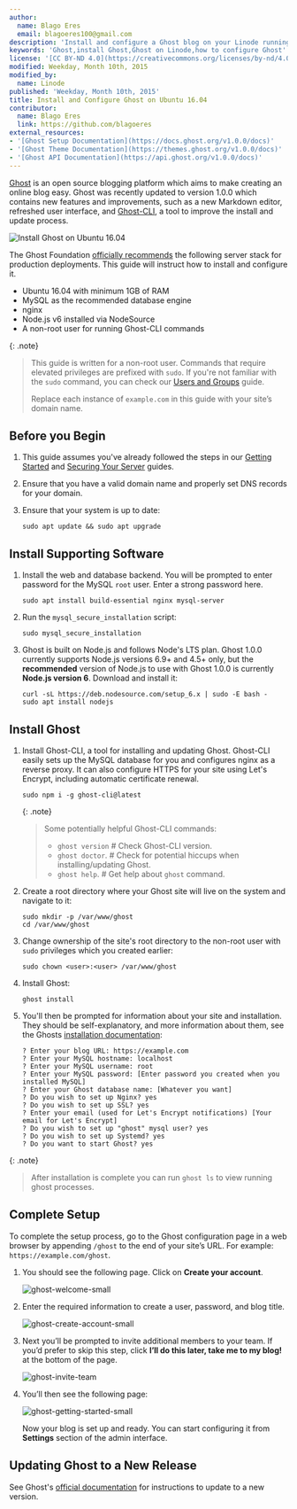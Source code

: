 ```yaml
---
author:
  name: Blago Eres
  email: blagoeres100@gmail.com
description: 'Install and configure a Ghost blog on your Linode running Ubuntu 16.04.'
keywords: 'Ghost,install Ghost,Ghost on Linode,how to configure Ghost'
license: '[CC BY-ND 4.0](https://creativecommons.org/licenses/by-nd/4.0)'
modified: Weekday, Month 10th, 2015
modified_by:
  name: Linode
published: 'Weekday, Month 10th, 2015'
title: Install and Configure Ghost on Ubuntu 16.04
contributor:
  name: Blago Eres
  link: https://github.com/blagoeres
external_resources:
- '[Ghost Setup Documentation](https://docs.ghost.org/v1.0.0/docs)'
- '[Ghost Theme Documentation](https://themes.ghost.org/v1.0.0/docs)'
- '[Ghost API Documentation](https://api.ghost.org/v1.0.0/docs)'
---
```


[Ghost](https://ghost.org/) is an open source blogging platform which aims to make creating an online blog easy. Ghost was recently updated to version 1.0.0 which contains new features and improvements, such as a new Markdown editor, refreshed user interface, and [Ghost-CLI](https://github.com/TryGhost/Ghost-CLI), a tool to improve the install and update process.

![Install Ghost on Ubuntu 16.04](/docs/assets/install-ghost-on-ubuntu-16-04.png)

The Ghost Foundation [officially recommends](https://docs.ghost.org/docs/hosting#section-recommended-stack) the following server stack for production deployments. This guide will instruct how to install and configure it.

- Ubuntu 16.04 with minimum 1GB of RAM
- MySQL as the recommended database engine
- nginx
- Node.js v6 installed via NodeSource
- A non-root user for running Ghost-CLI commands


{: .note}
>
>This guide is written for a non-root user. Commands that require elevated privileges are prefixed with `sudo`. If you're not familiar with the `sudo` command, you can check our [Users and Groups](/docs/tools-reference/linux-users-and-groups) guide.
>
>Replace each instance of `example.com` in this guide with your site’s domain name.

## Before you Begin

1.  This guide assumes you've already followed the steps in our [Getting Started](/docs/getting-started) and [Securing Your Server](/docs/security/securing-your-server) guides.

2.  Ensure that you have a valid domain name and properly set DNS records for your domain.

3.  Ensure that your system is up to date:

        sudo apt update && sudo apt upgrade


## Install Supporting Software

1.  Install the web and database backend. You will be prompted to enter password for the MySQL `root` user. Enter a strong password here.

        sudo apt install build-essential nginx mysql-server

2.  Run the `mysql_secure_installation` script:

        sudo mysql_secure_installation

3.  Ghost is built on Node.js and follows Node's LTS plan. Ghost 1.0.0 currently supports Node.js versions 6.9+ and 4.5+ only, but the **recommended** version of Node.js to use with Ghost 1.0.0 is currently **Node.js version 6**. Download and install it:

        curl -sL https://deb.nodesource.com/setup_6.x | sudo -E bash -
        sudo apt install nodejs


## Install Ghost

1.  Install Ghost-CLI, a tool for installing and updating Ghost. Ghost-CLI easily sets up the MySQL database for you and configures nginx as a reverse proxy. It can also configure HTTPS for your site using Let's Encrypt, including automatic certificate renewal.

        sudo npm i -g ghost-cli@latest

    {: .note}
    >
    > Some potentially helpful Ghost-CLI commands:
    >
    >- `ghost version`  # Check Ghost-CLI version.
    >- `ghost doctor`.  # Check for potential hiccups when installing/updating Ghost.
    >- `ghost help`.   # Get help about `ghost` command.

2.  Create a root directory where your Ghost site will live on the system and navigate to it:

        sudo mkdir -p /var/www/ghost
        cd /var/www/ghost

3.  Change ownership of the site's root directory to the non-root user with `sudo` privileges which you created earlier:

        sudo chown <user>:<user> /var/www/ghost

4.  Install Ghost:

        ghost install

5.  You'll then be prompted for information about your site and installation. They should be self-explanatory, and more information about them, see the Ghosts [installation documentation](https://docs.ghost.org/docs/cli-install#section-prompts):

        ? Enter your blog URL: https://example.com
        ? Enter your MySQL hostname: localhost
        ? Enter your MySQL username: root
        ? Enter your MySQL password: [Enter password you created when you installed MySQL]
        ? Enter your Ghost database name: [Whatever you want]
        ? Do you wish to set up Nginx? yes
        ? Do you wish to set up SSL? yes
        ? Enter your email (used for Let's Encrypt notifications) [Your email for Let's Encrypt]
        ? Do you wish to set up "ghost" mysql user? yes
        ? Do you wish to set up Systemd? yes
        ? Do you want to start Ghost? yes

{: .note}
>
> After installation is complete you can run `ghost ls` to view running ghost processes.


## Complete Setup

To complete the setup process, go to the Ghost configuration page in a web browser by appending `/ghost` to the end of your site’s URL. For example: `https://example.com/ghost`.

1.  You should see the following page. Click on **Create your account**.

    ![ghost-welcome-small](/docs/assets/ghost-1-0-0-welcome-small.png)

2.  Enter the required information to create a user, password, and blog title.

    ![ghost-create-account-small](/docs/assets/ghost-1-0-0-create-account-small.png)

3.  Next you’ll be prompted to invite additional members to your team. If you’d prefer to skip this step, click **I’ll do this later, take me to my blog!** at the bottom of the page.

    ![ghost-invite-team](/docs/assets/ghost-1-0-0-invite-team-small.png)

4.  You’ll then see the following page:

    ![ghost-getting-started-small](/docs/assets/ghost-1-0-0-getting-started-small.png)

    Now your blog is set up and ready. You can start configuring it from **Settings** section of the admin interface.


## Updating Ghost to a New Release

See Ghost's [official documentation](https://docs.ghost.org/docs/cli-update) for instructions to update to a new version.